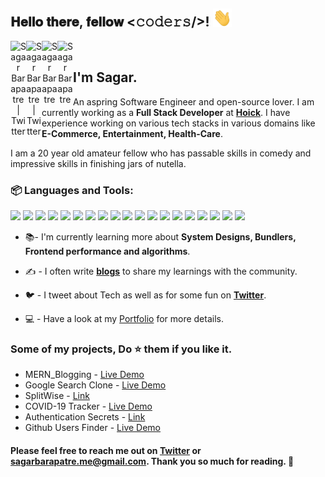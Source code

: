 <h2> 𝐇𝐞𝐥𝐥𝐨 𝐭𝐡𝐞𝐫𝐞, 𝐟𝐞𝐥𝐥𝐨𝐰 <𝚌𝚘𝚍𝚎𝚛𝚜/>! <img src="https://raw.githubusercontent.com/ABSphreak/ABSphreak/master/gifs/Hi.gif" width="30px"></h2>

<!-- <img align='right' src='https://user-images.githubusercontent.com/5713670/87202985-820dcb80-c2b6-11ea-9f56-7ec461c497c3.gif' width='200"'> -->

<p align="center">
    <a href="https://www.linkedin.com/in/sagarbarapatre02/">
  <img align="left" alt="Sagar Barapatre | Twitter" width="25px" src="https://cdn.jsdelivr.net/npm/simple-icons@v3/icons/linkedin.svg" />
</a>
<a href="https://twitter.com/gobi_masala">
  <img align="left" alt="Sagar Barapatre | Twitter" width="25px" src="https://cdn.jsdelivr.net/npm/simple-icons@v3/icons/twitter.svg" />
</a>
<a href="https://stackoverflow.com/users/13044870/sagar-barapatre">
  <img align="left" alt="Sagar Barapatre" width="25px" src="https://cdn.jsdelivr.net/npm/simple-icons@v3/icons/stackoverflow.svg" />
</a>
<a href="https://open.spotify.com/user/31i5mosmil3pn56b3bdhgj547z6y?si=99ebab7ce14147ed">
  <img align="left" alt="Sagar Barapatre" width="25px" src="https://cdn.jsdelivr.net/npm/simple-icons@v3/icons/spotify.svg" />
</a>
<!-- <a href="https://dev.to/sagarbarapatre">
  <img align="left" alt="Sagar Barapatre" width="25px" src="https://svgshare.com/i/YrN.svg" />
</a> -->
    </p>
    
 <br>
<!--   <br> -->
 
## I'm Sagar. 
  
An aspring Software Engineer and open-source lover. I am currently working as a **Full Stack Developer** at **[Hoick](https://hoick.co.in)**.
I have experience working on various tech stacks in various domains like **E-Commerce, Entertainment, Health-Care**.

I am a 20 year old amateur fellow who has passable skills in comedy and impressive skills in finishing jars of nutella.


### 📦 Languages and Tools: 


<img src="https://img.shields.io/badge/JavaScript-F7DF1E?style=for-the-badge&logo=javascript&logoColor=black" /> <img src="https://img.shields.io/badge/Node.js-339933?style=for-the-badge&logo=nodedotjs&logoColor=white" /> <img src="https://img.shields.io/badge/Express.js-000000?style=for-the-badge&logo=express&logoColor=white" /> <img src="https://img.shields.io/badge/MongoDB-4EA94B?style=for-the-badge&logo=mongodb&logoColor=white" /> <img src="https://img.shields.io/badge/React-20232A?style=for-the-badge&logo=react&logoColor=61DAFB" /> <img src="https://img.shields.io/badge/HTML5-E34F26?style=for-the-badge&logo=html5&logoColor=white" /> <img src="https://img.shields.io/badge/CSS3-1572B6?style=for-the-badge&logo=css3&logoColor=white" /> <img src="https://img.shields.io/badge/Bootstrap-563D7C?style=for-the-badge&logo=bootstrap&logoColor=white" /> <img src="https://img.shields.io/badge/Redux-593D88?style=for-the-badge&logo=redux&logoColor=white" /> <img src="https://img.shields.io/badge/jQuery-0769AD?style=for-the-badge&logo=jquery&logoColor=white" /> <img src="https://img.shields.io/badge/GitHub-100000?style=for-the-badge&logo=github&logoColor=white" /> <img src="https://img.shields.io/badge/Git-F05032?style=for-the-badge&logo=git&logoColor=white" /> <img src="https://img.shields.io/badge/Postman-FF6C37?style=for-the-badge&logo=Postman&logoColor=white" /> <img src="https://img.shields.io/badge/dev.to-0A0A0A?style=for-the-badge&logo=devdotto&logoColor=white" /> <img src="https://img.shields.io/badge/C-00599C?style=for-the-badge&logo=c&logoColor=white" /> <img src="https://img.shields.io/badge/C%2B%2B-00599C?style=for-the-badge&logo=c%2B%2B&logoColor=white" /> <img src="https://img.shields.io/badge/npm-CB3837?style=for-the-badge&logo=npm&logoColor=white" /> <img src="https://img.shields.io/badge/React_Router-CA4245?style=for-the-badge&logo=react-router&logoColor=white" /> <img src="https://img.shields.io/badge/Heroku-430098?style=for-the-badge&logo=heroku&logoColor=white" />


- 📚- I'm currently learning more about **System Designs, Bundlers, Frontend performance and algorithms**.

- :writing_hand: - I often write **[blogs](https://dev.to/sagarbarapatre)** to share my learnings with the community.

- :bird: - I tweet about Tech as well as for some fun on **[Twitter](https://twitter.com/gobi_masala)**.

- :computer: - Have a look at my [Portfolio](https://sagarbarapatre.netlify.app) for more details.


### Some of my projects, Do ⭐️ them if you like it.

- MERN_Blogging - [Live Demo](https://mern-crud-assignment.herokuapp.com/)
- Google Search Clone - [Live Demo](https://search-engine-cb6e7.web.app/)
- SplitWise - [Link](https://github.com/sagar-barapatre/Splitwise)
- COVID-19 Tracker - [Live Demo](https://covid-19tracker-react.netlify.app/)
- Authentication Secrets - [Link](https://github.com/sagar-barapatre/Authentication-Secrets)
- Github Users Finder - [Live Demo](https://sagar-barapatre.github.io/Github-Users-Finder/)


#### Please feel free to reach me out on **[Twitter](https://twitter.com/)** or **sagarbarapatre.me@gmail.com**. Thank you so much for reading. 💛






 
